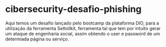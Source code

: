 # cibersecurity-desafio-phishing
Aqui temos um desafio lançado pelo bootcamp da plataforma DIO, para a utilização da ferramenta Settollkit, ferramenta tal que tem por intuito gerar um ataque de engenharia social, assim obtendo o user e password de um determiada página ou serviço.
